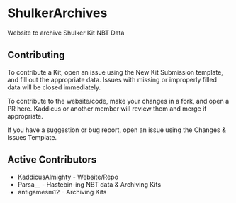 # ShulkerArchives
Website to archive Shulker Kit NBT Data

## Contributing
To contribute a Kit, open an issue using the New Kit Submission template, and fill out the appropriate data. Issues with missing or improperly filled data will be closed immediately.

To contribute to the website/code, make your changes in a fork, and open a PR here. Kaddicus or another member will review them and merge if appropriate.

If you have a suggestion or bug report, open an issue using the Changes & Issues Template.

## Active Contributors
+ KaddicusAlmighty - Website/Repo
+ Parsa__ - Hastebin-ing NBT data & Archiving Kits
+ antigamesm12 - Archiving Kits